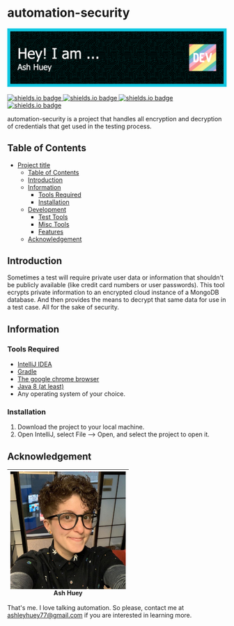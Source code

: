 # automation-security

<!-- Section for your links, references, etc. --->

[//]: # "References"
[logo]: https://github.com/ashleyhuey77/automation-base/blob/master/resources/reportContent/github-header-image.png
[shields-badge]: https://img.shields.io/github/languages/count/ashleyhuey77/automation-security?style=for-the-badge
[shields-badge2]: https://img.shields.io/github/languages/top/ashleyhuey77/automation-base?style=for-the-badge
[shields-badge3]: https://img.shields.io/github/repo-size/ashleyhuey77/automation-security?style=for-the-badge
[shields-badge4]: https://img.shields.io/tokei/lines/github/ashleyhuey77/automation-security?style=for-the-badge
[sample link with url]: https://your-external-link.com
[sample link with reference to a headline]: #automation-security
[sample link to your file in project]: ./your-folder/your-file.txt
[documentation-link]: #
[issue-tracker]: #
[contributor-one-link]: #

<!-- Your project's logo --->

![Your project's logo][logo]

<!-- Your badges --->

[![shields.io badge][shields-badge] ![shields.io badge][shields-badge2] ![shields.io badge][shields-badge3] ![shields.io badge][shields-badge4]](https://shields.io)

<!-- One liner about your project --->

automation-security is a project that handles all encryption and decryption of credentials that get used in the testing process.

## Table of Contents

- [Project title](#automation-security)
  - [Table of Contents](#table-of-contents)
  - [Introduction](#introduction)
  - [Information](#information)
    - [Tools Required](#tools-required)
    - [Installation](#installation)
  - [Development](#development)
      - [Test Tools](#test-tools)
      - [Misc Tools](#misc-tools)
      - [Features](#features)
  - [Acknowledgement](#acknowledgement)

## Introduction

Sometimes a test will require private user data or information that shouldn't be publicly available (like credit card numbers or user passwords). This tool ecrypts private information to an encrypted cloud instance of a MongoDB database. And then provides the means to decrypt that same data for use in a test case. All for the sake of security.

## Information

### Tools Required

- [IntelliJ IDEA](#)
- [Gradle](#)
- [The google chrome browser](#)
- [Java 8 (at least)](#)
- Any operating system of your choice.

### Installation

1. Download the project to your local machine.
2. Open IntelliJ, select File –> Open, and select the project to open it.

## Acknowledgement

| [<a href="url"><img src="https://github.com/ashleyhuey77/automation-base/blob/master/resources/reportContent/IMG_4924.JPG" align="center" height="270" width="265" ></a><br>Ash Huey][contributor-one-link] |
| :--------------------------------------------------------------------------: |

That's me. I love talking automation. So please, contact me at ashleyhuey77@gmail.com if you are interested in learning more.
